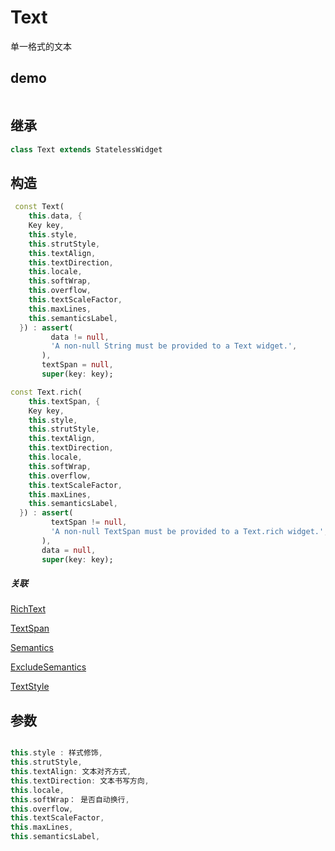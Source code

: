 # Text

单一格式的文本

## demo
``` dart

```

## 继承
``` dart
class Text extends StatelessWidget
```
## 构造

``` dart
 const Text(
    this.data, {
    Key key,
    this.style,
    this.strutStyle,
    this.textAlign,
    this.textDirection,
    this.locale,
    this.softWrap,
    this.overflow,
    this.textScaleFactor,
    this.maxLines,
    this.semanticsLabel,
  }) : assert(
         data != null,
         'A non-null String must be provided to a Text widget.',
       ),
       textSpan = null,
       super(key: key);

const Text.rich(
    this.textSpan, {
    Key key,
    this.style,
    this.strutStyle,
    this.textAlign,
    this.textDirection,
    this.locale,
    this.softWrap,
    this.overflow,
    this.textScaleFactor,
    this.maxLines,
    this.semanticsLabel,
  }) : assert(
         textSpan != null,
         'A non-null TextSpan must be provided to a Text.rich widget.',
       ),
       data = null,
       super(key: key);
```
##### 关联

[RichText](./RichText.md)

[TextSpan](./TextSpan.md)

[Semantics](./Semantics.md)

[ExcludeSemantics](./ExcludeSemantics.md)

[TextStyle](./TextStyle.md)

## 参数

``` dart

this.style : 样式修饰,
this.strutStyle,
this.textAlign: 文本对齐方式,
this.textDirection: 文本书写方向,
this.locale,
this.softWrap： 是否自动换行,
this.overflow,
this.textScaleFactor,
this.maxLines,
this.semanticsLabel,

```
